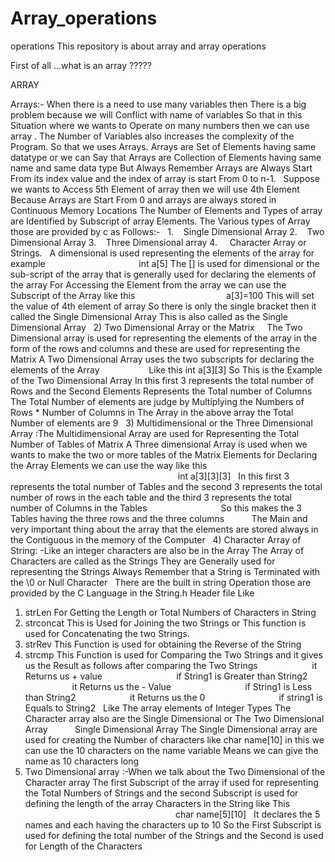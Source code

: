 # Array_operations
operations
This repository is about array and array operations 
  
First of all ...what is an array ?????
 
ARRAY

Arrays:- When there is a need to use many variables then There is a big problem because we will Conflict with name of variables So that in this Situation where we wants to Operate on many numbers then we can use array . The Number of Variables also increases the complexity of the Program. So that we uses Arrays.
Arrays are Set of Elements having same datatype or we can Say that Arrays are Collection of Elements having same name and same data type But Always Remember Arrays are Always Start From its index value and the index of array is start From 0 to n-1. 
  
Suppose we wants to Access 5th Element of array then we will use 4th Element Because Arrays are Start From 0 and arrays are always stored in Continuous Memory Locations The Number of Elements and Types of array are Identified by Subscript of array Elements. The Various types of Array those are provided by c as Follows:- 
  
1.    Single Dimensional Array 
2.    Two Dimensional Array
3.    Three Dimensional array 
4.     Character Array or Strings. 
  
A dimensional is used representing the elements of the array for example 
                                     int a[5] 
The [] is used for dimensional or the sub-script of the array that is generally used for declaring the elements of the array For Accessing the Element from the array we can use the Subscript of the Array like this 
                                    a[3]=100 
This will set the value of 4th element of array 
So there is only the single bracket then it called the Single Dimensional Array 
This is also called as the Single Dimensional Array 
  
2) Two Dimensional Array or the Matrix 
    The Two Dimensional array is used for representing the elements of the array in the form of the rows and columns and these are used for representing the Matrix A Two Dimensional Array uses the two subscripts for declaring the elements of the Array 
                   Like this int a[3][3] 
So This is the Example of the Two Dimensional Array In this first 3 represents the total number of Rows and the Second Elements Represents the Total number of Columns The Total Number of elements are judge by Multiplying the Numbers of Rows * Number of Columns in The Array in the above array the Total Number of elements are 9 
  
3) Multidimensional or the Three Dimensional Array :The Multidimensional Array are used for Representing the Total Number of Tables of Matrix A Three dimensional Array is used when we wants to make the two or more tables of the Matrix Elements for Declaring the Array Elements we can use the way like this 
                                                                    int a[3][3][3] 
  
In this first 3 represents the total number of Tables and the second 3 represents the total number of rows in the each table and the third 3 represents the total number of Columns in the Tables 
                             So this makes the 3 Tables having the three rows and the three columns 
          The Main and very important thing about the array that the elements are stored always in the Contiguous in the memory of the Computer 
  
4) Character Array of String: -Like an integer characters are also be in the Array The Array of Characters are called as the Strings They are Generally used for representing the Strings Always Remember that a String is Terminated with the \0 or Null Character 
  
There are the built in string Operation those are provided by the C Language in the String.h Header file Like 
  
1) strLen For Getting the Length or Total Numbers of Characters in String 
2) strconcat This is Used for Joining the two Strings or This function is used for Concatenating the two Strings. 
3) strRev This Function is used for obtaining the Reverse of the String 
4) strcmp This Function is used for Comparing the Two Strings and it gives us the Result as follows after comparing the Two Strings 
  
                   it Returns us + value 
                             if String1 is Greater than String2 
  
                   it Returns us the - Value 
                             if String1 is Less than String2 
  
                   it Returns us the 0 
                             if string1 is Equals to String2 
  
Like The array elements of Integer Types The Character array also are the Single Dimensional or The Two Dimensional Array 
  
        Single Dimensional Array The Single Dimensional array are used for creating the Number of characters like 
char name[10] 
in this we can use the 10 characters on the name variable Means we can give the name as 10 characters long 
  
2) Two Dimensional array :-When we talk about the Two Dimensional of the Character array The first Subscript of the array if used for representing the Total Numbers of Strings and the second Subscript is used for defining the length of the array Characters in the String 
like This 
                                                             char name[5][10] 
  
It declares the 5 names and each having the characters up to 10 So the First Subscript is used for defining the total number of the Strings and the Second is used for Length of the Characters 
